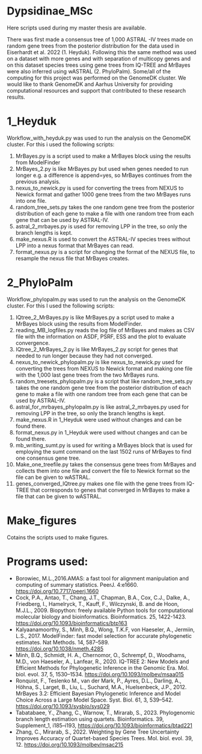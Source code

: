 # Dypsidinae_MSc
Here scripts used during my master thesis are available.

There was first made a consensus tree of 1,000 ASTRAL -IV trees made on random gene trees from the posterior distribution for the data used in Eiserhardt et al. 2022 (1. Heyduk). Following this the same method was used on a dataset with more genes and with separation of multicopy genes and on this dataset species trees using gene trees from IQ-TREE and MrBayes were also inferred using wASTRAL (2. PhyloPalm).
Some/all of the computing for this project was performed on the GenomeDK cluster. We would like to thank GenomeDK and Aarhus University for providing computational resources and support that contributed to these research results.

# 1_Heyduk
Workflow_with_heyduk.py was used to run the analysis on the GenomeDK cluster. For this i used the following scripts:

1. MrBayes.py is a script used to make a MrBayes block using the results from ModelFinder 
2. MrBayes_2.py is like MrBayes.py but used when genes needed to run longer e.g. a difference is append=yes, so MrBayes continues from the previous analysis.
3. nexus_to_newick.py is used for converting the trees from NEXUS to Newick format and gather 1000 gene trees from the two MrBayes runs into one file.
4. random_tree_sets.py takes the one random gene tree from the posterior distribution of each gene to make a file with one random tree from each gene that can be used by ASTRAL-IV.
5. astral_2_mrbayes.py is used for removing LPP in the tree, so only the branch lengths is kept.
6. make_nexus.R is used to convert the ASTRAL-IV species trees without LPP into a nexus format that MrBayes can read.
7. format_nexus.py is a script for changing the format of the NEXUS file, to resample the nexus file that MrBayes creates.

# 2_PhyloPalm
Workflow_phylopalm.py was used to run the analysis on the GenomeDK cluster. For this I used the following scripts:

1. IQtree_2_MrBayes.py is like MrBayes.py  a script used to make a MrBayes block using the results from ModelFinder. 
2. reading_MB_logfiles.py reads the log file of MrBayes and makes as CSV file with the information on ASDF, PSRF, ESS and the plot to evaluate convergence. 
3. IQtree_2_MrBayes_2.py is like MrBayes_2.py script for genes that needed to run longer because they had not converged.
4. nexus_to_newick_phylopalm.py is  like nexus_to_newick.py used for converting the trees from NEXUS to Newick format and making one file with the 1,000 last gene trees from the two MrBayes runs.
5. random_treesets_phylopalm.py is a script that like random_tree_sets.py takes the one random gene tree from the posterior distribution of each gene to make a file with one random tree from each gene that can be used by ASTRAL-IV.
6. astral_for_mrbayes_phylopalm.py is like astral_2_mrbayes.py used for removing LPP in the tree, so only the branch lengths is kept.
7. make_nexus.R in 1_Heyduk were used without changes and can be found there.
8. format_nexus.py  in 1_Heyduk were used without changes and can be found there.
9. mb_writing_sumt.py is used for writing a MrBayes block that is used for employing the sumt command on the last 1502 runs of MrBayes to find one consensus gene tree.
10. Make_one_treefile.py takes the consensus gene trees from MrBayes and collects them into one file and convert the file to Newick format so the file can be given to wASTRAL.
11. genes_converged_IQtree.py makes one file with the gene trees from IQ-TREE that corresponds to genes that converged in MrBayes to make a file that can be given to wASTRAL.

# Make_figures
Cotains the scripts used to make figures.

# Programs used:
* Borowiec, M.L.,2016.AMAS: a fast tool for alignment manipulation and computing of summary statistics. PeerJ. 4:e1660. https://doi.org/10.7717/peerj.1660
* Cock, P.A., Antao, T., Chang, J.T., Chapman, B.A., Cox, C.J., Dalke, A., Friedberg, I., Hamelryck, T., Kauff, F., Wilczynski, B. and de Hoon, M.J.L., 2009. Biopython: freely available Python tools for computational molecular biology and bioinformatics. Bioinformatics. 25, 1422-1423. https://doi.org/10.1093/bioinformatics/btp163
* Kalyaanamoorthy, S., Minh, B.Q., Wong, T.K.F, von Haeseler, A., Jermiin, L.S., 2017. ModelFinder: fast model selection for accurate phylogenetic estimates. Nat Methods. 14, 587–589. https://doi.org/10.1038/nmeth.4285 
* Minh, B.Q., Schmidt, H. A., Chernomor, O., Schrempf, D., Woodhams, M.D., von Haeseler, A., Lanfear, R., 2020. IQ-TREE 2: New Models and Efficient Methods for Phylogenetic Inference in the Genomic Era. Mol. biol. evol. 37, 5, 1530–1534. https://doi.org/10.1093/molbev/msaa015
* Ronquist, F., Teslenko M., van der Mark, P., Ayres, D.L., Darling, A., Höhna, S., Larget, B., Liu, L., Suchard, M.A., Huelsenbeck, J.P., 2012. MrBayes 3.2: Efficient Bayesian Phylogenetic Inference and Model Choice Across a Large Model Space. Syst. Biol. 61, 3, 539–542. https://doi.org/10.1093/sysbio/sys029
* Tabatabaee, Y., Zhang, C., Warnow, T., Mirarab, S., 2023. Phylogenomic branch length estimation using quartets. Bioinformatics. 39, Supplement_1, i185–i193, https://doi.org/10.1093/bioinformatics/btad221
* Zhang, C., Mirarab, S., 2022. Weighting by Gene Tree Uncertainty Improves Accuracy of Quartet-based Species Trees. Mol. biol. evol. 39, 12. https://doi.org/10.1093/molbev/msac215



